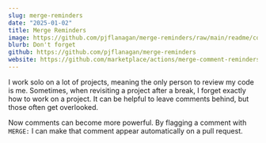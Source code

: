 ```yaml
---
slug: merge-reminders
date: "2025-01-02"
title: Merge Reminders
image: https://github.com/pjflanagan/merge-reminders/raw/main/readme/comment.png?raw=true
blurb: Don't forget
github: https://github.com/pjflanagan/merge-reminders
website: https://github.com/marketplace/actions/merge-comment-reminders
---
```


I work solo on a lot of projects, meaning the only person to review my code is me.
Sometimes, when revisiting a project after a break, I forget exactly how to work on a project.
It can be helpful to leave comments behind, but those often get overlooked.

Now comments can become more powerful. By flagging a comment with `MERGE:` I can make
that comment appear automatically on a pull request. 

